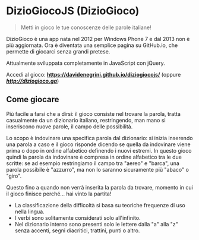 # DizioGiocoJS (DizioGioco)

> Metti in gioco le tue conoscenze delle parole italiane!

DizioGioco è una app nata nel 2012 per Windows Phone 7 e dal 2013 non è più aggiornata. Ora è diventata una semplice pagina su GitHub.io, che permette di giocarci senza grandi pretese.

Attualmente sviluppata completamente in JavaScript con jQuery.

Accedi al gioco: **https://davidenegrini.github.io/diziogiocojs/** (oppure ***http://diziogioco.ga***)

## Come giocare

Più facile a farsi che a dirsi: il gioco consiste nel trovare la parola, tratta casualmente da un dizionario italiano, restringendo, man mano si inseriscono nuove parole, il campo delle possibilità.

Lo scopo è indovinare una specifica parola dal dizionario: si inizia inserendo una parola a caso e il gioco risponde dicendo se quella da indovinare viene prima o dopo in ordine alfabetico definendo i nuovi estremi. In questo gioco quindi la parola da indovinare è compresa in ordine alfabetico tra le due scritte: se ad esempio restringiamo il campo tra "aereo" e "barca", una parola possibile è "azzurro", ma non lo saranno sicuramente più "abaco" o "giro".

Questo fino a quando non verrà inserita la parola da trovare, momento in cui il gioco finisce perché... hai vinto la partita!

 - La classificazione della difficoltà si basa su teoriche frequenze di uso nella lingua.
 - I verbi sono solitamente considerati solo all'infinito.
 - Nel dizionario interno sono presenti solo le lettere dalla "a" alla "z" senza accenti, segni diacritici, trattini, punti o altro.